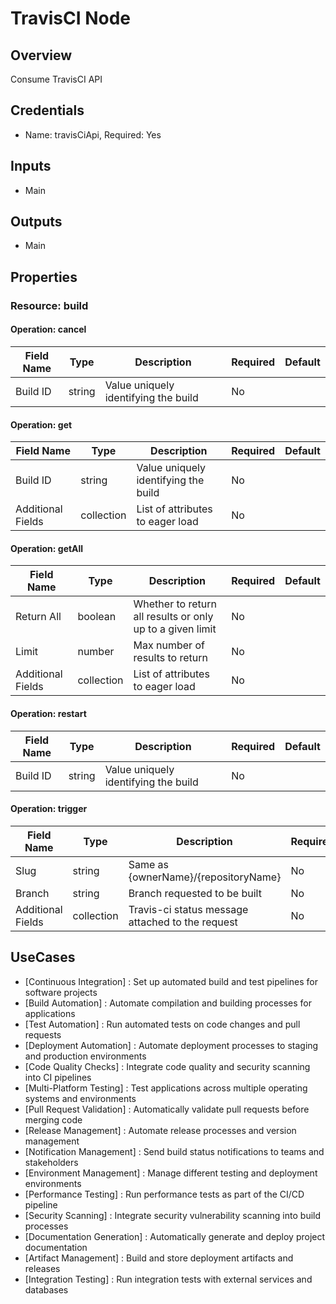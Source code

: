 # TravisCI Node

## Overview

Consume TravisCI API

## Credentials

- Name: travisCiApi, Required: Yes

## Inputs

- Main

## Outputs

- Main

## Properties

### Resource: build

#### Operation: cancel

| Field Name | Type | Description | Required | Default |
|---|---|---|---|---|
| Build ID | string | Value uniquely identifying the build | No |  |

#### Operation: get

| Field Name | Type | Description | Required | Default |
|---|---|---|---|---|
| Build ID | string | Value uniquely identifying the build | No |  |
| Additional Fields | collection | List of attributes to eager load | No |  |

#### Operation: getAll

| Field Name | Type | Description | Required | Default |
|---|---|---|---|---|
| Return All | boolean | Whether to return all results or only up to a given limit | No |  |
| Limit | number | Max number of results to return | No |  |
| Additional Fields | collection | List of attributes to eager load | No |  |

#### Operation: restart

| Field Name | Type | Description | Required | Default |
|---|---|---|---|---|
| Build ID | string | Value uniquely identifying the build | No |  |

#### Operation: trigger

| Field Name | Type | Description | Required | Default |
|---|---|---|---|---|
| Slug | string | Same as {ownerName}/{repositoryName} | No |  |
| Branch | string | Branch requested to be built | No |  |
| Additional Fields | collection | Travis-ci status message attached to the request | No |  |

## UseCases

- [Continuous Integration] : Set up automated build and test pipelines for software projects
- [Build Automation] : Automate compilation and building processes for applications
- [Test Automation] : Run automated tests on code changes and pull requests
- [Deployment Automation] : Automate deployment processes to staging and production environments
- [Code Quality Checks] : Integrate code quality and security scanning into CI pipelines
- [Multi-Platform Testing] : Test applications across multiple operating systems and environments
- [Pull Request Validation] : Automatically validate pull requests before merging code
- [Release Management] : Automate release processes and version management
- [Notification Management] : Send build status notifications to teams and stakeholders
- [Environment Management] : Manage different testing and deployment environments
- [Performance Testing] : Run performance tests as part of the CI/CD pipeline
- [Security Scanning] : Integrate security vulnerability scanning into build processes
- [Documentation Generation] : Automatically generate and deploy project documentation
- [Artifact Management] : Build and store deployment artifacts and releases
- [Integration Testing] : Run integration tests with external services and databases


